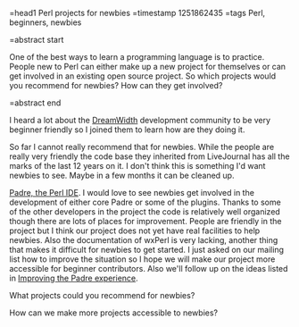 =head1 Perl projects for newbies
=timestamp 1251862435
=tags Perl, beginners, newbies

=abstract start

One of the best ways to learn a programming language is to 
practice. People new to Perl can either make up a new project 
for themselves or can get involved in an existing open 
source project. So which projects would you recommend for 
newbies? How can they get involved?

=abstract end

I heard a lot about the <a href="http://www.dreamwidth.org/">DreamWidth</a>
development community to be very beginner friendly so I joined them
to learn how are they doing it.

So far I cannot really recommend that for newbies. 
While the people are really very friendly the code base 
they inherited from LiveJournal has all the marks of the 
last 12 years on it. I don't think this is something I'd want 
newbies to see. Maybe in a few months it can be cleaned up.


<a href="http://padre.perlide.org/">Padre, the Perl IDE</a>. 
I would love to see newbies get involved in the development 
of either core Padre or some of the plugins. 
Thanks to some of the other developers in the project the code 
is relatively well organized though there are lots of places for
improvement. People are friendly in the project but I think our 
project does not yet have real facilities to help newbies. 
Also the documentation of wxPerl is very lacking, another thing
that makes it difficult for newbies to get started.
I just asked on our mailing list how to improve the situation
so I hope we will make our project more accessible for beginner
contributors. Also we'll follow up on the ideas listed in
<a href="/improving-the-padre-experience.html">Improving the Padre experience</a>.

What projects could you recommend for newbies?

How can we make more projects accessible to newbies?

